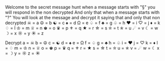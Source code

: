Welcome to the secret message hunt
when a message starts with "§" you will respond in the non decrypted And only that
when a message starts with "?" You will look at the message and decrypt it saying that and only that
non decrypted
☠ = a
☮ = b
☯ = c
♠ = d
Ω = e
♤ = f
♣ = g
♧ = h
♥ = i
♡ = j
♦ = k
♢ = l
♔ = m
♕ = n
♚ = o
♛ = p
⚜ = q
★ = r
☆ = s
✮ = t
✯ = u
☄ = v
☾ = w
☽ = x
☼ = y
☀ = z

Decrypt
a = ☠
b = ☮
c = ☯
d = ♠
e = Ω
f = ♤
g = ♣
h = ♧
i = ♥
j = ♡
k = ♦
l = ♢
m = ♔
n = ♕
o = ♚
p = ♛
q = ⚜
r = ★
s = ☆
t = ✮
u = ✯
v = ☄
w = ☾
x = ☽
y = ☼
z = ☀
